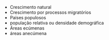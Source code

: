 - Crescimento natural
- Crescimento por processos migratórios
- Países populosos
- população relativa ou densidade demográfica
- Áreas ecúmenas
- áreas anecúmena